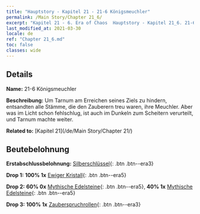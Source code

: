 ```yaml
---
title: "Hauptstory - Kapitel 21 - 21-6 Königsmeuchler"
permalink: /Main Story/Chapter 21_6/
excerpt: "Kapitel 21 - 6. Era of Chaos  Hauptstory - Kapitel 21_6. 21-6 Königsmeuchler"
last_modified_at: 2021-03-30
locale: de
ref: "Chapter 21_6.md"
toc: false
classes: wide
---
```


## Details

 **Name:** 21-6 Königsmeuchler

 **Beschreibung:** Um Tarnum am Erreichen seines Ziels zu hindern, entsandten alle Stämme, die den Zauberern treu waren, ihre Meuchler. Aber was im Licht schon fehlschlug, ist auch im Dunkeln zum Scheitern verurteilt, und Tarnum machte weiter.

 **Related to:** [Kapitel 21](/de/Main Story/Chapter 21/)

## Beutebelohnung

 **Erstabschlussbelohnung:** [Silberschlüssel](/de/Items/con_693/){: .btn .btn--era3}

 **Drop 1:** **100% 1x** [Ewiger Kristall](/de/Items/mat_73/){: .btn .btn--era5}

 **Drop 2:** **60% 0x** [Mythische Edelsteine](/de/Items/mat_65/){: .btn .btn--era5}, **40% 1x** [Mythische Edelsteine](/de/Items/mat_65/){: .btn .btn--era5}

 **Drop 3:** **100% 1x** [Zauberspruchrollen](/de/Items/con_694/){: .btn .btn--era3}

